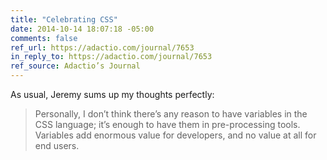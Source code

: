 ```yaml
---
title: "Celebrating CSS"
date: 2014-10-14 18:07:18 -05:00
comments: false
ref_url: https://adactio.com/journal/7653
in_reply_to: https://adactio.com/journal/7653
ref_source: Adactio’s Journal
---
```


As usual, Jeremy sums up my thoughts perfectly:

> Personally, I don’t think there’s any reason to have variables in the CSS language; it’s enough to have them in pre-processing tools. Variables add enormous value for developers, and no value at all for end users.